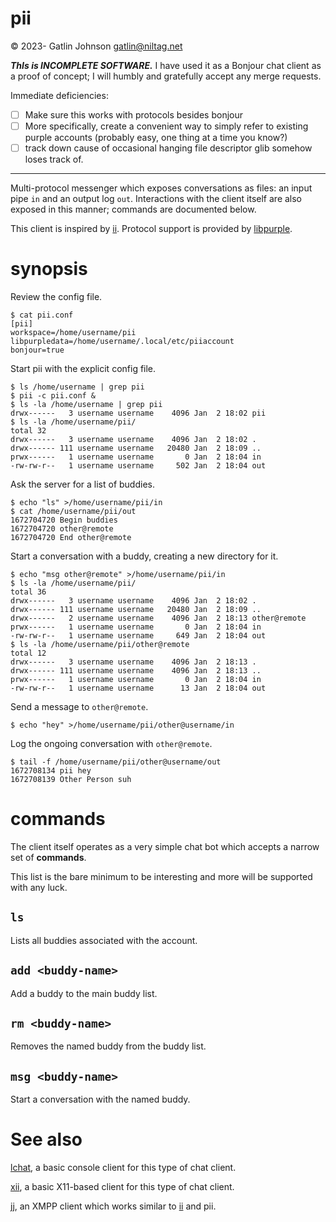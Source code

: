 pii
===

© 2023- Gatlin Johnson <gatlin@niltag.net>

***ThIs is INCOMPLETE SOFTWARE.***
I have used it as a Bonjour chat client as a proof of concept;
I will humbly and gratefully accept any merge requests.

Immediate deficiencies:

- [ ] Make sure this works with protocols besides bonjour
- [ ] More specifically, create a convenient way to simply refer to existing
purple accounts (probably easy, one thing at a time you know?)
- [ ] track down cause of occasional hanging file descriptor glib somehow loses
track of.

***

Multi-protocol messenger which exposes conversations as files: an input pipe
`in` and an output log `out`.
Interactions with the client itself are also exposed in this manner;
commands are documented below.

This client is inspired by [ii][ii].
Protocol support is provided by [libpurple][libpurple].

synopsis
===

Review the config file.
```console
$ cat pii.conf
[pii]
workspace=/home/username/pii
libpurpledata=/home/username/.local/etc/piiaccount
bonjour=true
```

Start pii with the explicit config file.

```console
$ ls /home/username | grep pii
$ pii -c pii.conf &
$ ls -la /home/username | grep pii
drwx------   3 username username    4096 Jan  2 18:02 pii
$ ls -la /home/username/pii/
total 32
drwx------   3 username username    4096 Jan  2 18:02 .
drwx------ 111 username username   20480 Jan  2 18:09 ..
prwx------   1 username username       0 Jan  2 18:04 in
-rw-rw-r--   1 username username     502 Jan  2 18:04 out
```

Ask the server for a list of buddies.

```console
$ echo "ls" >/home/username/pii/in
$ cat /home/username/pii/out
1672704720 Begin buddies
1672704720 other@remote
1672704720 End other@remote
```

Start a conversation with a buddy, creating a new directory for it.

```console
$ echo "msg other@remote" >/home/username/pii/in
$ ls -la /home/username/pii/
total 36
drwx------   3 username username    4096 Jan  2 18:02 .
drwx------ 111 username username   20480 Jan  2 18:09 ..
drwx------   2 username username    4096 Jan  2 18:13 other@remote
prwx------   1 username username       0 Jan  2 18:04 in
-rw-rw-r--   1 username username     649 Jan  2 18:04 out
$ ls -la /home/username/pii/other@remote
total 12
drwx------   3 username username    4096 Jan  2 18:13 .
drwx------ 111 username username    4096 Jan  2 18:13 ..
prwx------   1 username username       0 Jan  2 18:04 in
-rw-rw-r--   1 username username      13 Jan  2 18:04 out
```

Send a message to `other@remote`.

```console
$ echo "hey" >/home/username/pii/other@username/in
```

Log the ongoing conversation with `other@remote`.

```console
$ tail -f /home/username/pii/other@username/out
1672708134 pii hey
1672708139 Other Person suh
```

commands
===

The client itself operates as a very simple chat bot which accepts a narrow
set of **commands**.

This list is the bare minimum to be interesting and more will be supported
with any luck.

## `ls`

Lists all buddies associated with the account.

## `add <buddy-name>`

Add a buddy to the main buddy list.

## `rm <buddy-name>`

Removes the named buddy from the buddy list.

## `msg <buddy-name>`

Start a conversation with the named buddy.

# See also

[lchat](https://tools.suckless.org/lchat/), a basic console client for this
type of chat client.

[xii](https://github.com/younix/xii), a basic X11-based client for this type of
chat client.

[jj](https://github.com/aaronNGi/jj), an XMPP client which works similar to
[ii][ii] and pii.


[libpurple]: https://pidgin.im
[ii]: https://tools.suckless.org/ii/
